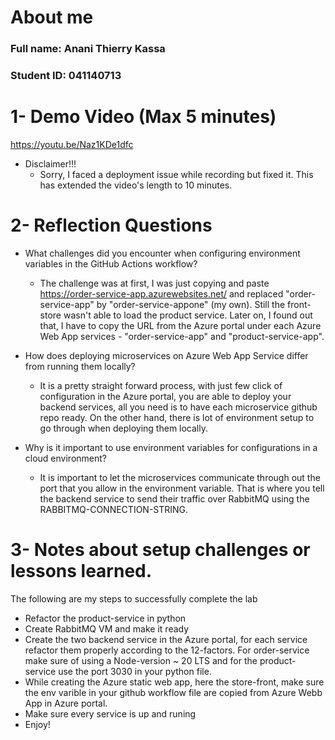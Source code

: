 # About me 
### Full name: Anani Thierry Kassa
### Student ID: 041140713

# 1- Demo Video (Max 5 minutes)
https://youtu.be/Naz1KDe1dfc

- Disclaimer!!!
    - Sorry, I faced a deployment issue while recording but fixed it. This has extended the video's length to 10 minutes.

# 2- Reflection Questions

- What challenges did you encounter when configuring environment variables in the GitHub Actions workflow?
    - The challenge was at first, I was just copying and paste https://order-service-app.azurewebsites.net/ and replaced "order-service-app" by "order-service-appone" (my own). Still the front-store wasn't able to load the product service. Later on, I found out that, I have to copy the URL from the Azure portal under each Azure Web App services - "order-service-app" and "product-service-app".

- How does deploying microservices on Azure Web App Service differ from running them locally?
    - It is a pretty straight forward process, with just few click of configuration in the Azure portal, you are able to deploy your backend services, all you need is to have each microservice github repo ready. On the other hand, there is lot of environment setup to go through when deploying them locally.

- Why is it important to use environment variables for configurations in a cloud environment?
    - It is important to let the microservices communicate through out the port that you allow in the environment variable. That is where you tell the backend service to send their traffic over RabbitMQ using the RABBITMQ-CONNECTION-STRING.

# 3- Notes about setup challenges or lessons learned.
   The following are my steps to successfully complete the lab
   - Refactor the product-service in python 
   - Create RabbitMQ VM and make it ready
   - Create the two backend service in the Azure portal, for each service refactor them properly according to the 12-factors. For order-service make sure of using a Node-version ~ 20 LTS and for the product-service use the port 3030 in your python file.
   - While creating the Azure static web app, here the store-front, make sure the env varible in your github workflow file are copied from Azure Webb App in Azure portal.
   - Make sure every service is up and runing
   - Enjoy!